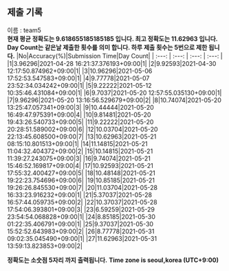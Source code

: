 


  
## 제출 기록  
이름 : team5  
**현재 평균 정확도는 9.618655185185185 입니다. 최고 정확도는 11.62963 입니다.**  
**Day Count는 같은날 제출한 횟수를 의미 합니다. 하루 제출 횟수는 5번으로 제한 됩니다.**
|No|Accuracy(%)|Submission Time|Day Count|
| :---: | :---: | :---: | :---: |
|1|3.96296|2021-04-28 16:21:37.376193+09:00|1|
|2|9.92593|2021-04-30 12:17:50.874962+09:00|1|
|3|10.96296|2021-05-06 17:52:53.547583+09:00|1|
|4|9.77778|2021-05-07 23:52:34.034242+09:00|1|
|5|9.22222|2021-05-12 10:35:46.431084+09:00|1|
|6|9.7037|2021-05-20 12:57:55.035130+09:00|1|
|7|9.96296|2021-05-20 13:16:56.529679+09:00|2|
|8|10.74074|2021-05-20 13:25:47.057341+09:00|3|
|9|10.44444|2021-05-20 16:49:47.975391+09:00|4|
|10|9.81481|2021-05-20 19:43:26.540733+09:00|5|
|11|9.22222|2021-05-20 20:28:51.589002+09:00|6|
|12|10.03704|2021-05-20 22:13:45.608500+09:00|7|
|13|10.62963|2021-05-21 08:15:10.801513+09:00|1|
|14|11.14815|2021-05-21 11:04:32.404372+09:00|2|
|15|10.14815|2021-05-21 11:39:27.243075+09:00|3|
|16|9.74074|2021-05-21 15:46:52.169817+09:00|4|
|17|10.92593|2021-05-21 17:55:32.400427+09:00|5|
|18|10.48148|2021-05-21 19:22:23.754696+09:00|6|
|19|10.85185|2021-05-21 19:26:26.845530+09:00|7|
|20|11.03704|2021-05-28 16:33:23.916232+09:00|1|
|21|5.37037|2021-05-28 16:57:44.059735+09:00|2|
|22|10.37037|2021-05-28 17:54:06.393801+09:00|3|
|23|6.59259|2021-05-29 23:54:54.068828+09:00|1|
|24|8.85185|2021-05-30 01:22:35.406791+09:00|1|
|25|9.37037|2021-05-30 15:52:52.643983+09:00|2|
|26|8.77778|2021-05-31 09:02:35.045490+09:00|1|
|27|11.62963|2021-05-31 13:59:13.823853+09:00|2|


**정확도는 소숫점 5자리 까지 출력됩니다.**
**Time zone is seoul,korea (UTC+9:00)**
